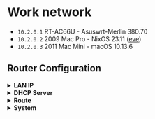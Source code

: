 # Work network

- `10.2.0.1` RT-AC66U - Asuswrt-Merlin 380.70
- `10.2.0.2` 2009 Mac Pro - NixOS 23.11 ([eve](https://github.com/suderman/nixos/tree/main/configurations/eve))
- `10.2.0.3` 2011 Mac Mini - macOS 10.13.6

## Router Configuration

<details>
<summary><b>LAN IP</b></summary>
  
| https://10.2.0.1:8443/Advanced_LAN_Content.asp |             |
|-------------|------------------------------------------------|
| IP Address  | `10.2.0.1`                                     |
| Subnet Mask | `255.255.255.0`                                |

</details>

<details>
<summary><b>DHCP Server</b></summary>

| https://10.2.0.1:8443/Advanced_DHCP_Content.asp         |                                                                                                    |
|---------------------------------------------------------|----------------------------------------------------------------------------------------------------|
| Enable the DHCP Server                                  | `Yes`                                                                                              |
| RT-AC66U's Domain Name                                  | `work`                                                                                             |
| IP Pool Starting Address                                | `10.2.0.2`                                                                                         |
| IP Pool Ending Address                                  | `10.2.0.254`                                                                                       |
| Default Gateway                                         | `10.2.0.1`                                                                                         |
| DNS Server 1                                            | `10.2.0.2`                                                                                         |
| Advertise router's IP in addition to user-specified DNS | `No`                                                                                               |
| Forward local domain queries to upstream DNS            | `No`                                                                                               |
| Enable Manual Assignment                                | `Yes`                                                                                              |
| Manually Assigned IP around the DHCP list               | [networks/work/default.nix](https://github.com/suderman/nixos/tree/main/networks/work/default.nix) |

</details>

<details>
<summary><b>Route</b></summary>

| https://10.2.0.1:8443/Advanced_GWStaticRoute_Content.asp |          |
|-----------------------|---------------------------------------------|
| Enable static routes  | `Yes`                                       |

| Network/Host IP | Netmask       | Gateway  | Metric | Interface |
|-----------------|---------------|----------|--------|-----------|
| 100.64.0.0      | 255.192.0.0   | 10.2.0.2 |        | LAN       |
| 10.1.0.0        | 255.255.255.0 | 10.2.0.2 |        | LAN       |

</details>

<details>
<summary><b>System</b></summary>

| https://10.2.0.1:8443/Advanced_System_Content.asp           |                                                                                                  |
|-------------------------------------------------------------|--------------------------------------------------------------------------------------------------|
| Router Login Name                                           | `suderman`                                                                                       |
| Enable SSH                                                  | `LAN only`                                                                                       |
| SSH server port                                             | `22`                                                                                             |
| SSH Authentication key                                      | [secrets/keys/default.nix](https://github.com/suderman/nixos/blob/main/secrets/keys/default.nix) |
| Authentication Method                                       | `HTTPS`                                                                                          |
| HTTPS Lan port                                              | `8443`                                                                                           |

</details>

